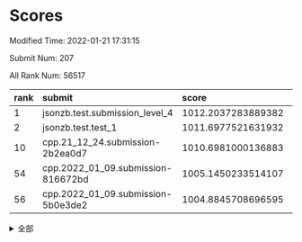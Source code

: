# Scores

Modified Time: 2022-01-21 17:31:15

Submit Num: 207

All Rank Num: 56517

| rank |               submit               |       score        |       sigma        | pk_num |
| :--- | :--------------------------------- | :----------------- | :----------------- | :----- |
| 1    | jsonzb.test.submission_level_4     | 1012.2037283889382 | 0.8006641959198856 | 1095   |
| 2    | jsonzb.test.test_1                 | 1011.6977521631932 | 0.7836943154845074 | 1090   |
| 10   | cpp.21_12_24.submission-2b2ea0d7   | 1010.6981000136883 | 0.7940888336663356 | 1090   |
| 54   | cpp.2022_01_09.submission-816672bd | 1005.1450233514107 | 0.7063830794327843 | 1089   |
| 56   | cpp.2022_01_09.submission-5b0e3de2 | 1004.8845708696595 | 0.7186071375481556 | 1093   |


<details>
<summary>全部</summary>

| rank |                 submit                 |       score        |       sigma        | pk_num |
| :--- | :------------------------------------- | :----------------- | :----------------- | :----- |
| 1    | jsonzb.test.submission_level_4         | 1012.2037283889382 | 0.8006641959198856 | 1095   |
| 2    | jsonzb.test.test_1                     | 1011.6977521631932 | 0.7836943154845074 | 1090   |
| 3    | gobigger.level_3.submission_level_3_27 | 1011.2536748619282 | 0.7742884267963347 | 1093   |
| 4    | gobigger.level_3.submission_level_3_44 | 1011.1441681976116 | 0.7673679483930111 | 1086   |
| 5    | gobigger.level_3.submission_level_3_0  | 1011.0473237015352 | 0.7726180869828787 | 1092   |
| 6    | gobigger.level_3.submission_level_3_4  | 1011.0276104203291 | 0.7661644614605769 | 1089   |
| 7    | gobigger.level_3.submission_level_3_42 | 1010.9635719536873 | 0.7922862862081566 | 1094   |
| 8    | gobigger.level_3.submission_level_3_35 | 1010.9442063679027 | 0.7902953837253902 | 1097   |
| 9    | gobigger.level_3.submission_level_3_13 | 1010.743213348014  | 0.7650918803025466 | 1096   |
| 10   | cpp.21_12_24.submission-2b2ea0d7       | 1010.6981000136883 | 0.7940888336663356 | 1090   |
| 11   | gobigger.level_3.submission_level_3_9  | 1010.6560857419628 | 0.7589910073921042 | 1093   |
| 12   | gobigger.level_3.submission_level_3_19 | 1010.5111992259099 | 0.7637437206481302 | 1093   |
| 13   | gobigger.level_3.submission_level_3_15 | 1010.452581644621  | 0.7814097021569754 | 1096   |
| 14   | gobigger.level_3.submission_level_3_16 | 1010.3704533916884 | 0.7683372757338309 | 1093   |
| 15   | gobigger.level_3.submission_level_3_14 | 1010.3221008621548 | 0.7574862861825613 | 1092   |
| 16   | gobigger.level_3.submission_level_3_7  | 1010.3213090597449 | 0.7538556106430226 | 1089   |
| 17   | gobigger.level_3.submission_level_3_30 | 1010.2900097952884 | 0.7500146440665346 | 1090   |
| 18   | gobigger.level_3.submission_level_3_28 | 1010.2147133073395 | 0.7308007055203991 | 1090   |
| 19   | gobigger.level_3.submission_level_3_33 | 1010.1876225484493 | 0.7410511434318567 | 1093   |
| 20   | gobigger.level_3.submission_level_3_25 | 1010.1853163125271 | 0.7846042056646613 | 1092   |
| 21   | gobigger.level_3.submission_level_3_49 | 1010.1341184049678 | 0.7662334049969981 | 1091   |
| 22   | gobigger.level_3.submission_level_3_18 | 1010.1204248550096 | 0.7619878875605665 | 1090   |
| 23   | gobigger.level_3.submission_level_3_11 | 1010.0977929227681 | 0.7464844363735832 | 1088   |
| 24   | gobigger.level_3.submission_level_3_1  | 1010.0210308915932 | 0.7544921663500144 | 1093   |
| 25   | gobigger.level_3.submission_level_3_26 | 1010.0102633927534 | 0.7521876365509024 | 1094   |
| 26   | gobigger.level_3.submission_level_3_6  | 1010.0047381502261 | 0.7926964110608575 | 1089   |
| 27   | gobigger.level_3.submission_level_3_24 | 1009.9900086413352 | 0.7542026620516256 | 1089   |
| 28   | gobigger.level_3.submission_level_3_23 | 1009.9271040737559 | 0.7723449836317677 | 1092   |
| 29   | gobigger.level_3.submission_level_3_2  | 1009.9180226167385 | 0.7594731591138685 | 1095   |
| 30   | gobigger.level_3.submission_level_3_48 | 1009.7894364289798 | 0.7646669180085615 | 1091   |
| 31   | gobigger.level_3.submission_level_3_47 | 1009.6693543947431 | 0.7759841090055626 | 1094   |
| 32   | gobigger.level_3.submission_level_3_41 | 1009.6633299379096 | 0.7333103778751954 | 1091   |
| 33   | gobigger.level_3.submission_level_3_17 | 1009.6419399850708 | 0.7810566504885217 | 1087   |
| 34   | gobigger.level_3.submission_level_3_21 | 1009.5873104055455 | 0.7420810115893574 | 1094   |
| 35   | gobigger.level_3.submission_level_3_43 | 1009.5581594062083 | 0.7401828050222212 | 1093   |
| 36   | gobigger.level_3.submission_level_3_40 | 1009.5462997154175 | 0.757874511490935  | 1096   |
| 37   | gobigger.level_3.submission_level_3_46 | 1009.516693269402  | 0.7494682832915526 | 1093   |
| 38   | gobigger.level_3.submission_level_3_34 | 1009.5007525253588 | 0.7807080413854163 | 1093   |
| 39   | gobigger.level_3.submission_level_3_12 | 1009.4800483184822 | 0.7602388005779966 | 1094   |
| 40   | gobigger.level_3.submission_level_3_8  | 1009.3800530206274 | 0.7560019612204416 | 1092   |
| 41   | gobigger.level_3.submission_level_3_38 | 1009.356471004476  | 0.7479289240558475 | 1090   |
| 42   | gobigger.level_3.submission_level_3_3  | 1009.3263492004063 | 0.7599506634624964 | 1087   |
| 43   | gobigger.level_3.submission_level_3_39 | 1009.3229264840455 | 0.7630859755851336 | 1098   |
| 44   | gobigger.level_3.submission_level_3_31 | 1009.2642021505675 | 0.7678514353033967 | 1093   |
| 45   | gobigger.level_3.submission_level_3_45 | 1009.2465075588301 | 0.7595946045468271 | 1093   |
| 46   | gobigger.level_3.submission_level_3_29 | 1008.8745070553684 | 0.7531789738074025 | 1092   |
| 47   | gobigger.level_3.submission_level_3_32 | 1008.7018009047687 | 0.7653301300289915 | 1085   |
| 48   | gobigger.level_3.submission_level_3_37 | 1008.65337835288   | 0.7718350079965264 | 1094   |
| 49   | gobigger.level_3.submission_level_3_5  | 1008.4412524304055 | 0.7502370373860404 | 1088   |
| 50   | gobigger.level_3.submission_level_3_22 | 1008.2894231240903 | 0.7484105880403293 | 1100   |
| 51   | gobigger.level_3.submission_level_3_20 | 1008.28454695853   | 0.7338808214575446 | 1090   |
| 52   | gobigger.level_3.submission_level_3_10 | 1007.8553249549244 | 0.7224915991059234 | 1087   |
| 53   | gobigger.level_3.submission_level_3_36 | 1007.8446569754083 | 0.7519450611241464 | 1093   |
| 54   | cpp.2022_01_09.submission-816672bd     | 1005.1450233514107 | 0.7063830794327843 | 1089   |
| 55   | gobigger.level_1.submission_level_1_29 | 1004.96153208055   | 0.7260372643630791 | 1091   |
| 56   | cpp.2022_01_09.submission-5b0e3de2     | 1004.8845708696595 | 0.7186071375481556 | 1093   |
| 57   | gobigger.level_1.submission_level_1_31 | 1004.6475737350889 | 0.7268828587584305 | 1100   |
| 58   | gobigger.level_1.submission_level_1_30 | 1004.483139432393  | 0.7292915199179336 | 1095   |
| 59   | gobigger.level_1.submission_level_1_3  | 1004.3573363405864 | 0.7114025547813433 | 1092   |
| 60   | gobigger.level_1.submission_level_1_20 | 1004.2263039359757 | 0.7204989598112976 | 1090   |
| 61   | gobigger.level_1.submission_level_1_34 | 1004.1565913435974 | 0.7136915167180573 | 1093   |
| 62   | gobigger.level_1.submission_level_1_26 | 1004.1125161103064 | 0.7155940051742461 | 1092   |
| 63   | gobigger.level_1.submission_level_1_35 | 1004.0769447771726 | 0.7245146889826557 | 1092   |
| 64   | gobigger.level_1.submission_level_1_48 | 1004.0491552462437 | 0.705715802348569  | 1085   |
| 65   | gobigger.level_1.submission_level_1_27 | 1004.0037505736484 | 0.7072318728211734 | 1093   |
| 66   | gobigger.level_1.submission_level_1_25 | 1003.928230962194  | 0.7203136324952332 | 1097   |
| 67   | gobigger.level_1.submission_level_1_6  | 1003.8939312508386 | 0.7317697779264809 | 1092   |
| 68   | gobigger.level_1.submission_level_1_47 | 1003.8697478214045 | 0.7163325796893126 | 1090   |
| 69   | gobigger.level_1.submission_level_1_41 | 1003.7863296267105 | 0.7167281155633495 | 1094   |
| 70   | gobigger.level_1.submission_level_1_49 | 1003.712221430462  | 0.7249927216350057 | 1089   |
| 71   | gobigger.level_1.submission_level_1_32 | 1003.6916971756027 | 0.7129692289222692 | 1094   |
| 72   | gobigger.level_1.submission_level_1_9  | 1003.4640920348044 | 0.7242129968542865 | 1093   |
| 73   | gobigger.level_1.submission_level_1_11 | 1003.4371922235802 | 0.7108487859903181 | 1090   |
| 74   | gobigger.level_1.submission_level_1_33 | 1003.4339990715644 | 0.7235425599912098 | 1087   |
| 75   | gobigger.level_1.submission_level_1_24 | 1003.4243576472294 | 0.7241726912488986 | 1090   |
| 76   | gobigger.level_1.submission_level_1_46 | 1003.3444752775043 | 0.7136728339901027 | 1091   |
| 77   | gobigger.level_1.submission_level_1_7  | 1003.3441257020413 | 0.7123478664753756 | 1094   |
| 78   | gobigger.level_1.submission_level_1_15 | 1003.3065916678494 | 0.7190062743689961 | 1092   |
| 79   | gobigger.level_1.submission_level_1_10 | 1003.2599880696487 | 0.7225647484899081 | 1086   |
| 80   | gobigger.level_1.submission_level_1_18 | 1003.195726314055  | 0.716226417906956  | 1092   |
| 81   | gobigger.level_1.submission_level_1_12 | 1003.117269080602  | 0.7143843660388787 | 1093   |
| 82   | gobigger.level_1.submission_level_1_22 | 1003.1134483986991 | 0.7186521161541743 | 1093   |
| 83   | gobigger.level_1.submission_level_1_2  | 1003.0366200934784 | 0.7078582872272672 | 1089   |
| 84   | gobigger.level_1.submission_level_1_13 | 1002.9410549411836 | 0.718882509576876  | 1094   |
| 85   | gobigger.level_1.submission_level_1_40 | 1002.9328188240397 | 0.7133823737565173 | 1088   |
| 86   | gobigger.level_1.submission_level_1_21 | 1002.926431472061  | 0.71838418431137   | 1094   |
| 87   | gobigger.level_1.submission_level_1_8  | 1002.8406448522151 | 0.7213925775801224 | 1094   |
| 88   | gobigger.level_1.submission_level_1_23 | 1002.8170459422229 | 0.7156877558924801 | 1091   |
| 89   | gobigger.level_1.submission_level_1_16 | 1002.7627466596534 | 0.714277505834859  | 1093   |
| 90   | gobigger.level_1.submission_level_1_1  | 1002.7554427048477 | 0.7119333606996538 | 1093   |
| 91   | gobigger.level_1.submission_level_1_39 | 1002.7519147481789 | 0.7284852446259834 | 1093   |
| 92   | gobigger.level_1.submission_level_1_43 | 1002.7481796778478 | 0.714673859125216  | 1089   |
| 93   | gobigger.level_1.submission_level_1_0  | 1002.7445109907545 | 0.7272403643815134 | 1095   |
| 94   | gobigger.level_1.submission_level_1_37 | 1002.4962104014463 | 0.7131583889950311 | 1090   |
| 95   | gobigger.level_1.submission_level_1_5  | 1002.4904429505667 | 0.7151577596480896 | 1098   |
| 96   | gobigger.level_1.submission_level_1_14 | 1002.4059465081621 | 0.7144866528258085 | 1092   |
| 97   | gobigger.level_1.submission_level_1_45 | 1002.3492719542833 | 0.72325261581842   | 1094   |
| 98   | gobigger.level_1.submission_level_1_4  | 1002.3108897171479 | 0.7328045543776006 | 1094   |
| 99   | gobigger.level_1.submission_level_1_44 | 1002.2942322093259 | 0.7053744024679498 | 1091   |
| 100  | gobigger.level_1.submission_level_1_28 | 1002.2574677705724 | 0.7004887562614472 | 1088   |
| 101  | gobigger.level_1.submission_level_1_19 | 1002.1977915885157 | 0.7168371652626226 | 1092   |
| 102  | gobigger.level_1.submission_level_1_17 | 1002.0477755792107 | 0.7083541077037164 | 1091   |
| 103  | gobigger.level_1.submission_level_1_42 | 1001.959594874048  | 0.7069937653048427 | 1092   |
| 104  | gobigger.level_1.submission_level_1_38 | 1001.9374710031559 | 0.7139051844292938 | 1089   |
| 105  | gobigger.level_1.submission_level_1_36 | 1001.3869816718778 | 0.7149259493885849 | 1087   |
| 106  | gobigger.random.submission_random_8    | 997.6100893370407  | 0.707987575198758  | 1093   |
| 107  | gobigger.random.submission_random_2    | 997.2916946189192  | 0.70982432398034   | 1092   |
| 108  | gobigger.random.submission_random_27   | 997.1294768894435  | 0.7188114935422054 | 1089   |
| 109  | gobigger.random.submission_random_24   | 997.0774031511423  | 0.7046864680346399 | 1088   |
| 110  | gobigger.random.submission_random_20   | 997.0543335820089  | 0.7128644853129317 | 1092   |
| 111  | gobigger.random.submission_random_15   | 997.0346268178904  | 0.7071866773001239 | 1093   |
| 112  | gobigger.random.submission_random_7    | 996.8712830091863  | 0.716415572740815  | 1088   |
| 113  | gobigger.random.submission_random_32   | 996.8251089076675  | 0.7074941480454969 | 1089   |
| 114  | gobigger.random.submission_random_17   | 996.7981352826794  | 0.70849387997638   | 1091   |
| 115  | gobigger.random.submission_random_38   | 996.7221045032968  | 0.71102079795806   | 1089   |
| 116  | gobigger.random.submission_random_9    | 996.6754129684963  | 0.7001411952013417 | 1097   |
| 117  | gobigger.random.submission_random_25   | 996.61761871398    | 0.7057441528242818 | 1099   |
| 118  | gobigger.random.submission_random_14   | 996.5049623090985  | 0.7205744363093267 | 1091   |
| 119  | gobigger.random.submission_random_39   | 996.4963350647835  | 0.7116187013082678 | 1087   |
| 120  | gobigger.random.submission_random_40   | 996.4715808764454  | 0.7032024011571867 | 1097   |
| 121  | gobigger.random.submission_random_48   | 996.3985979986008  | 0.7132920443787215 | 1093   |
| 122  | gobigger.random.submission_random_11   | 996.138717985081   | 0.7130093013731981 | 1094   |
| 123  | gobigger.random.submission_random_36   | 996.1328434165102  | 0.7154039652572874 | 1092   |
| 124  | gobigger.random.submission_random_49   | 996.1233563617683  | 0.7075208218559521 | 1097   |
| 125  | gobigger.random.submission_random_26   | 996.0165233139838  | 0.7102151092827469 | 1095   |
| 126  | gobigger.random.submission_random_42   | 995.952869124568   | 0.7114954509080482 | 1090   |
| 127  | gobigger.random.submission_random_29   | 995.9243401987328  | 0.7107571138114507 | 1093   |
| 128  | gobigger.random.submission_random_30   | 995.9037794556895  | 0.7240510463045192 | 1088   |
| 129  | gobigger.random.submission_random_35   | 995.8729795350088  | 0.7385342630284186 | 1094   |
| 130  | gobigger.random.submission_random_37   | 995.871129054753   | 0.6921332949228565 | 1093   |
| 131  | gobigger.random.submission_random_21   | 995.792158144763   | 0.7086711307331737 | 1092   |
| 132  | gobigger.random.submission_random_10   | 995.791394702057   | 0.7145153328962756 | 1091   |
| 133  | gobigger.random.submission_random_18   | 995.7759524707828  | 0.7071689539068899 | 1094   |
| 134  | gobigger.random.submission_random_19   | 995.7182040627061  | 0.7049155926861028 | 1091   |
| 135  | gobigger.random.submission_random_44   | 995.6163601223195  | 0.7044617125701602 | 1092   |
| 136  | gobigger.random.submission_random_12   | 995.6093316600019  | 0.7042672630456417 | 1095   |
| 137  | gobigger.random.submission_random_1    | 995.597429294664   | 0.7145564573252496 | 1091   |
| 138  | gobigger.random.submission_random_47   | 995.5582569259187  | 0.7086609508901435 | 1092   |
| 139  | gobigger.random.submission_random_46   | 995.520482345976   | 0.7095401661133214 | 1095   |
| 140  | gobigger.random.submission_random_41   | 995.5067240348677  | 0.7234317053753634 | 1092   |
| 141  | gobigger.random.submission_random_31   | 995.4947598206253  | 0.6993642527034466 | 1091   |
| 142  | gobigger.random.submission_random_43   | 995.4558454598246  | 0.7097435585380557 | 1086   |
| 143  | gobigger.random.submission_random_22   | 995.337402314655   | 0.7119354303893557 | 1087   |
| 144  | gobigger.random.submission_random_13   | 995.3373784975469  | 0.7338907847056931 | 1090   |
| 145  | gobigger.random.submission_random_16   | 995.3179023632824  | 0.7123321758721939 | 1091   |
| 146  | gobigger.random.submission_random_45   | 995.2349862626241  | 0.7034383047505574 | 1090   |
| 147  | gobigger.random.submission_random_23   | 995.2208438465858  | 0.7042313002832202 | 1092   |
| 148  | gobigger.random.submission_random_3    | 995.1772103020456  | 0.7021595801340107 | 1092   |
| 149  | gobigger.random.submission_random_0    | 995.0904118126625  | 0.7269225020026691 | 1089   |
| 150  | gobigger.random.submission_random_28   | 995.0792814099249  | 0.7092532109144122 | 1094   |
| 151  | gobigger.random.submission_random_6    | 994.9583261972073  | 0.7233907264424672 | 1092   |
| 152  | gobigger.random.submission_random_5    | 994.8279621116832  | 0.7162649093890847 | 1093   |
| 153  | gobigger.random.submission_random_33   | 994.6929637346988  | 0.7289047721971411 | 1093   |
| 154  | gobigger.random.submission_random_4    | 994.4164712688885  | 0.7230090616697515 | 1099   |
| 155  | gobigger.random.submission_random_34   | 994.2971304067366  | 0.719092228888539  | 1096   |
| 156  | gobigger.level_2.submission_level_2_10 | 993.8670108510456  | 0.7333287875851847 | 1095   |
| 157  | gobigger.level_2.submission_level_2_44 | 993.6442713276188  | 0.7479353202097637 | 1094   |
| 158  | gobigger.level_2.submission_level_2_5  | 993.5246238346907  | 0.7426701164701135 | 1089   |
| 159  | gobigger.level_2.submission_level_2_17 | 993.5190168930096  | 0.7429831695427432 | 1094   |
| 160  | gobigger.level_2.submission_level_2_20 | 993.3445502561185  | 0.7378246749798074 | 1092   |
| 161  | gobigger.level_2.submission_level_2_34 | 993.2279428476301  | 0.7209628304559903 | 1092   |
| 162  | gobigger.level_2.submission_level_2_4  | 993.0816294794553  | 0.743766826754635  | 1091   |
| 163  | gobigger.level_2.submission_level_2_21 | 993.0482299851091  | 0.7274475707294303 | 1092   |
| 164  | gobigger.level_2.submission_level_2_15 | 993.0236199832908  | 0.7360160558468062 | 1093   |
| 165  | gobigger.level_2.submission_level_2_36 | 992.9190184380275  | 0.7373818353971116 | 1095   |
| 166  | gobigger.level_2.submission_level_2_32 | 992.8452049300629  | 0.7337413696661803 | 1092   |
| 167  | gobigger.level_2.submission_level_2_45 | 992.7774067224133  | 0.7308395062266813 | 1095   |
| 168  | gobigger.level_2.submission_level_2_12 | 992.7725398092563  | 0.7299588622283237 | 1096   |
| 169  | gobigger.level_2.submission_level_2_35 | 992.6338067016811  | 0.7362962687759925 | 1095   |
| 170  | gobigger.level_2.submission_level_2_24 | 992.6255908187186  | 0.7449852249845984 | 1089   |
| 171  | gobigger.level_2.submission_level_2_1  | 992.562966518656   | 0.739765840023068  | 1085   |
| 172  | gobigger.level_2.submission_level_2_31 | 992.5628955477555  | 0.7503513517467507 | 1090   |
| 173  | gobigger.level_2.submission_level_2_29 | 992.4758674267825  | 0.7352428276889178 | 1096   |
| 174  | gobigger.level_2.submission_level_2_2  | 992.4423700908808  | 0.7537073323266179 | 1094   |
| 175  | gobigger.level_2.submission_level_2_40 | 992.4310213550624  | 0.7426235211706813 | 1096   |
| 176  | gobigger.level_2.submission_level_2_23 | 992.4305771109729  | 0.722843643302329  | 1092   |
| 177  | gobigger.level_2.submission_level_2_9  | 992.3393120225144  | 0.7310352749117572 | 1090   |
| 178  | gobigger.level_2.submission_level_2_33 | 992.3081966507272  | 0.7305093374062855 | 1090   |
| 179  | gobigger.level_2.submission_level_2_38 | 992.2028672260703  | 0.7331253792464443 | 1093   |
| 180  | gobigger.level_2.submission_level_2_49 | 992.1995216481921  | 0.7579293942927843 | 1092   |
| 181  | gobigger.level_2.submission_level_2_6  | 992.198898238307   | 0.7422334417868703 | 1094   |
| 182  | gobigger.level_2.submission_level_2_22 | 992.154265523794   | 0.7363138744409526 | 1094   |
| 183  | gobigger.level_2.submission_level_2_26 | 992.1510511087016  | 0.7630300838134632 | 1088   |
| 184  | gobigger.level_2.submission_level_2_7  | 992.0728788653796  | 0.7368087921297702 | 1090   |
| 185  | gobigger.level_2.submission_level_2_48 | 992.0619789970699  | 0.7489016472814011 | 1090   |
| 186  | gobigger.level_2.submission_level_2_0  | 992.0337512355428  | 0.7498114900555582 | 1091   |
| 187  | gobigger.level_2.submission_level_2_8  | 992.0105281572573  | 0.7564265419602971 | 1094   |
| 188  | gobigger.level_2.submission_level_2_14 | 991.9430867094644  | 0.7365477182296277 | 1093   |
| 189  | gobigger.level_2.submission_level_2_11 | 991.903289626108   | 0.7367615088895172 | 1094   |
| 190  | gobigger.level_2.submission_level_2_41 | 991.8787643067291  | 0.7648248305677924 | 1086   |
| 191  | gobigger.level_2.submission_level_2_43 | 991.8717641275515  | 0.7355769254501353 | 1097   |
| 192  | gobigger.level_2.submission_level_2_39 | 991.6591548017125  | 0.7510587695709655 | 1096   |
| 193  | gobigger.level_2.submission_level_2_46 | 991.5352851728913  | 0.7620322304686371 | 1095   |
| 194  | gobigger.level_2.submission_level_2_30 | 991.479279821908   | 0.7543705463098873 | 1091   |
| 195  | gobigger.level_2.submission_level_2_37 | 991.4604744735124  | 0.7507356499236284 | 1092   |
| 196  | gobigger.level_2.submission_level_2_19 | 991.4056905255188  | 0.7561820397200673 | 1091   |
| 197  | gobigger.level_2.submission_level_2_16 | 991.4044319046575  | 0.7466095324834751 | 1091   |
| 198  | gobigger.level_2.submission_level_2_42 | 991.3182409135266  | 0.769345294170698  | 1090   |
| 199  | gobigger.level_2.submission_level_2_27 | 991.124674271086   | 0.7645712453386818 | 1091   |
| 200  | gobigger.level_2.submission_level_2_25 | 991.0939047224358  | 0.7289846686139104 | 1095   |
| 201  | gobigger.level_2.submission_level_2_18 | 991.001870418474   | 0.746491739325068  | 1098   |
| 202  | gobigger.level_2.submission_level_2_3  | 990.6517421054456  | 0.7489847070138871 | 1093   |
| 203  | gobigger.level_2.submission_level_2_47 | 990.6321626515565  | 0.7436591993988688 | 1096   |
| 204  | gobigger.level_2.submission_level_2_13 | 990.4590469609583  | 0.7613739847652653 | 1094   |
| 205  | gobigger.level_2.submission_level_2_28 | 990.2230651111379  | 0.7442209334113895 | 1094   |
| 206  | gobigger.none.submission_none_0        | 977.7105777683067  | 1.302032643429001  | 1097   |
| 207  | gobigger.none.submission_none_1        | 976.3371012266467  | 1.3864998885452255 | 1095   |

</details>